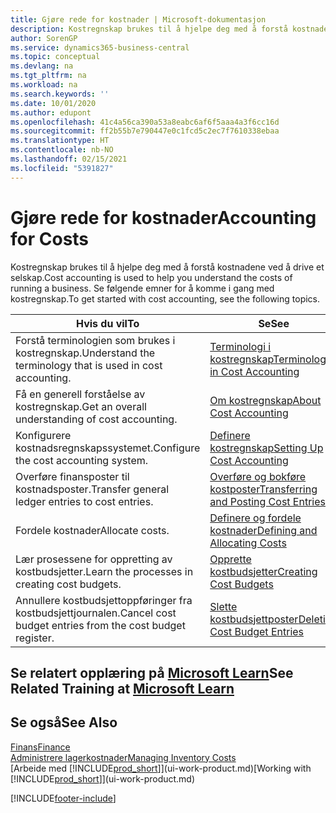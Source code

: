 ```yaml
---
title: Gjøre rede for kostnader | Microsoft-dokumentasjon
description: Kostregnskap brukes til å hjelpe deg med å forstå kostnadene ved å drive et selskap. Se følgende emner for å komme i gang med kostregnskap.
author: SorenGP
ms.service: dynamics365-business-central
ms.topic: conceptual
ms.devlang: na
ms.tgt_pltfrm: na
ms.workload: na
ms.search.keywords: ''
ms.date: 10/01/2020
ms.author: edupont
ms.openlocfilehash: 41c4a56ca390a53a8eabc6af6f5aaa4a3f6cc16d
ms.sourcegitcommit: ff2b55b7e790447e0c1fcd5c2ec7f7610338ebaa
ms.translationtype: HT
ms.contentlocale: nb-NO
ms.lasthandoff: 02/15/2021
ms.locfileid: "5391827"
---
```

# <a name="accounting-for-costs"></a><span data-ttu-id="15abd-104">Gjøre rede for kostnader</span><span class="sxs-lookup"><span data-stu-id="15abd-104">Accounting for Costs</span></span>
<span data-ttu-id="15abd-105">Kostregnskap brukes til å hjelpe deg med å forstå kostnadene ved å drive et selskap.</span><span class="sxs-lookup"><span data-stu-id="15abd-105">Cost accounting is used to help you understand the costs of running a business.</span></span> <span data-ttu-id="15abd-106">Se følgende emner for å komme i gang med kostregnskap.</span><span class="sxs-lookup"><span data-stu-id="15abd-106">To get started with cost accounting, see the following topics.</span></span>  

|<span data-ttu-id="15abd-107">Hvis du vil</span><span class="sxs-lookup"><span data-stu-id="15abd-107">To</span></span>|<span data-ttu-id="15abd-108">Se</span><span class="sxs-lookup"><span data-stu-id="15abd-108">See</span></span>|  
|--------|---------|  
|<span data-ttu-id="15abd-109">Forstå terminologien som brukes i kostregnskap.</span><span class="sxs-lookup"><span data-stu-id="15abd-109">Understand the terminology that is used in cost accounting.</span></span>|[<span data-ttu-id="15abd-110">Terminologi i kostregnskap</span><span class="sxs-lookup"><span data-stu-id="15abd-110">Terminology in Cost Accounting</span></span>](finance-terminology-in-cost-accounting.md)|  
|<span data-ttu-id="15abd-111">Få en generell forståelse av kostregnskap.</span><span class="sxs-lookup"><span data-stu-id="15abd-111">Get an overall understanding of cost accounting.</span></span>|[<span data-ttu-id="15abd-112">Om kostregnskap</span><span class="sxs-lookup"><span data-stu-id="15abd-112">About Cost Accounting</span></span>](finance-about-cost-accounting.md)|  
|<span data-ttu-id="15abd-113">Konfigurere kostnadsregnskapssystemet.</span><span class="sxs-lookup"><span data-stu-id="15abd-113">Configure the cost accounting system.</span></span>|[<span data-ttu-id="15abd-114">Definere kostregnskap</span><span class="sxs-lookup"><span data-stu-id="15abd-114">Setting Up Cost Accounting</span></span>](finance-set-up-cost-accounting.md)|  
|<span data-ttu-id="15abd-115">Overføre finansposter til kostnadsposter.</span><span class="sxs-lookup"><span data-stu-id="15abd-115">Transfer general ledger entries to cost entries.</span></span>|[<span data-ttu-id="15abd-116">Overføre og bokføre kostposter</span><span class="sxs-lookup"><span data-stu-id="15abd-116">Transferring and Posting Cost Entries</span></span>](finance-transfer-and-post-cost-entries.md)|  
|<span data-ttu-id="15abd-117">Fordele kostnader</span><span class="sxs-lookup"><span data-stu-id="15abd-117">Allocate costs.</span></span>|[<span data-ttu-id="15abd-118">Definere og fordele kostnader</span><span class="sxs-lookup"><span data-stu-id="15abd-118">Defining and Allocating Costs</span></span>](finance-define-and-allocate-costs.md)|  
|<span data-ttu-id="15abd-119">Lær prosessene for oppretting av kostbudsjetter.</span><span class="sxs-lookup"><span data-stu-id="15abd-119">Learn the processes in creating cost budgets.</span></span>|[<span data-ttu-id="15abd-120">Opprette kostbudsjetter</span><span class="sxs-lookup"><span data-stu-id="15abd-120">Creating Cost Budgets</span></span>](finance-create-cost-budgets.md)|
|<span data-ttu-id="15abd-121">Annullere kostbudsjettoppføringer fra kostbudsjettjournalen.</span><span class="sxs-lookup"><span data-stu-id="15abd-121">Cancel cost budget entries from the cost budget register.</span></span>|[<span data-ttu-id="15abd-122">Slette kostbudsjettposter</span><span class="sxs-lookup"><span data-stu-id="15abd-122">Deleting Cost Budget Entries</span></span>](finance-how-to-delete-cost-budget-entries.md)|

## <a name="see-related-training-at-microsoft-learn"></a><span data-ttu-id="15abd-123">Se relatert opplæring på [Microsoft Learn](/learn/paths/use-cost-accounting-dynamics-365-business-central/)</span><span class="sxs-lookup"><span data-stu-id="15abd-123">See Related Training at [Microsoft Learn](/learn/paths/use-cost-accounting-dynamics-365-business-central/)</span></span>

## <a name="see-also"></a><span data-ttu-id="15abd-124">Se også</span><span class="sxs-lookup"><span data-stu-id="15abd-124">See Also</span></span>  
[<span data-ttu-id="15abd-125">Finans</span><span class="sxs-lookup"><span data-stu-id="15abd-125">Finance</span></span>](finance.md)  
[<span data-ttu-id="15abd-126">Administrere lagerkostnader</span><span class="sxs-lookup"><span data-stu-id="15abd-126">Managing Inventory Costs</span></span>](finance-manage-inventory-costs.md)  
<span data-ttu-id="15abd-127">[Arbeide med [!INCLUDE[prod_short](includes/prod_short.md)]](ui-work-product.md)</span><span class="sxs-lookup"><span data-stu-id="15abd-127">[Working with [!INCLUDE[prod_short](includes/prod_short.md)]](ui-work-product.md)</span></span>


[!INCLUDE[footer-include](includes/footer-banner.md)]